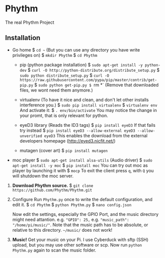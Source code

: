 Phythm
======

The real Phythm Project


Installation
---------------


  - Go home
		$ `cd ~` (But you can use any directory you have write privileges on)
		$ `mkdir Phythm`
		$ `cd Phythm`


	- pip (python package installation)
		$ `sudo apt-get install -y python-dev`
		$ `curl -O http://python-distribute.org/distribute_setup.py`
		$ `sudo python distribute_setup.py`
		$ `curl -O https://raw.githubusercontent.com/pypa/pip/master/contrib/get-pip.py`
		$ `sudo python get-pip.py
		$ `rm *` (Remove that downloaded files, we wont need them anymore.)

	- virtualenv (To have it nice and clean, and don't let other installs interference you.)
		$ `sudo pip install virtualenv`
		$ `virtualenv env`
		And activate it:
		$ `. env/bin/activate`
		You may notice the change in your promt, that is only relevant for python.
		
		
	- eyeD3 library (Reads the ID3 tags)
		$ `pip install eyeD3` 
		If that fails try instead
		$ `pip install eyeD3 --allow-external eyeD3 --allow-unverified eyeD3`
		This enables the download from the external developers homepage (http://eyed3.nicfit.net/)
		
	- mutagen (cover art)
		$ `pip install mutagen` 

		
  - moc player
  	$ `sudo apt-get install alsa-utils` (Audio driver)
  	$ `sudo apt-get install -y moc`
  	$ `pip install moc`
		You can try out moc as player by launching it with $ `mocp`
		To exit the client press `q`, with `Q` you will shutdown the moc server.
			
1. **Download Phythm source.**
	$ `git clone https://github.com/Phythm/Phythm.git`
	
	
2. Configure
	Run `Phythm.py` once to write the default configuration, and edit it.
	$ `cd Phythm`
	$ `python Phythm.py`
	$ `nano config.json`
	
	Now edit the settings, especially the GPIO Port, and the music directory might need attantion.
	e.g. `"GPIO": 25,`
	e.g. `"music_path": "/home/pi/music/"`.
	Note that the music path has to be absolute, or relative to this directory. `~/music/` does not work!
	
3. **Music!**
	Get your music on your Pi. I use Cyberduck with sftp (SSH) upload, but you may use other software or scp.
	Now run `python Phythm.py` again to scan the music folder.
	
	
